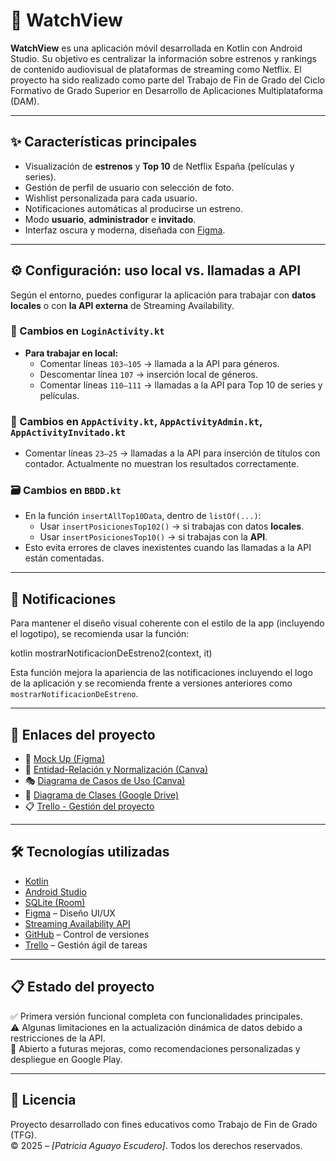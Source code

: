 # 📱 WatchView

**WatchView** es una aplicación móvil desarrollada en Kotlin con Android Studio. Su objetivo es centralizar la información sobre estrenos y rankings de contenido audiovisual de plataformas de streaming como Netflix. El proyecto ha sido realizado como parte del Trabajo de Fin de Grado del Ciclo Formativo de Grado Superior en Desarrollo de Aplicaciones Multiplataforma (DAM).

---

## ✨ Características principales

- Visualización de **estrenos** y **Top 10** de Netflix España (películas y series).
- Gestión de perfil de usuario con selección de foto.
- Wishlist personalizada para cada usuario.
- Notificaciones automáticas al producirse un estreno.
- Modo **usuario**, **administrador** e **invitado**.
- Interfaz oscura y moderna, diseñada con [Figma](https://www.figma.com/).

---

## ⚙️ Configuración: uso local vs. llamadas a API

Según el entorno, puedes configurar la aplicación para trabajar con **datos locales** o con **la API externa** de Streaming Availability.

### 🔄 Cambios en `LoginActivity.kt`

- **Para trabajar en local:**
  - Comentar líneas `103–105` → llamada a la API para géneros.
  - Descomentar línea `107` → inserción local de géneros.
  - Comentar líneas `110–111` → llamadas a la API para Top 10 de series y películas.

### 🔄 Cambios en `AppActivity.kt`, `AppActivityAdmin.kt`, `AppActivityInvitado.kt`

- Comentar líneas `23–25` → llamadas a la API para inserción de títulos con contador. Actualmente no muestran los resultados correctamente.

### 🗃️ Cambios en `BBDD.kt`

- En la función `insertAllTop10Data`, dentro de `listOf(...)`:
  - Usar `insertPosicionesTop102()` → si trabajas con datos **locales**.
  - Usar `insertPosicionesTop10()` → si trabajas con la **API**.
- Esto evita errores de claves inexistentes cuando las llamadas a la API están comentadas.

---

## 🔔 Notificaciones

Para mantener el diseño visual coherente con el estilo de la app (incluyendo el logotipo), se recomienda usar la función:

kotlin
mostrarNotificacionDeEstreno2(context, it)

Esta función mejora la apariencia de las notificaciones incluyendo el logo de la aplicación y se recomienda frente a versiones anteriores como `mostrarNotificacionDeEstreno`.

---

## 🔗 Enlaces del proyecto

- 🎨 [Mock Up (Figma)](https://www.figma.com/design/BgUxgvSB3banSWmLuBIqng/Mock-Up-TFG?node-id=0-1&t=rJtpRuwSQewEYwCy-1)
- 🧩 [Entidad-Relación y Normalización (Canva)](https://www.canva.com/design/DAGhcRI-BeI/LcxlKLU8Q5BUvBKc5zxaHQ/view?utm_content=DAGhcRI-BeI&utm_campaign=designshare&utm_medium=link2&utm_source=uniquelinks&utlId=hc769c2eaca)
- 🎭 [Diagrama de Casos de Uso (Canva)](https://www.canva.com/design/DAGiwsp5pFA/UabYwMZwaf_cCL0gB8vTEA/view?utm_content=DAGiwsp5pFA&utm_campaign=designshare&utm_medium=link2&utm_source=uniquelinks&utlId=h3d611980f6)
- 🧱 [Diagrama de Clases (Google Drive)](https://drive.google.com/file/d/1bajEPvLTbsaBxQwRXmrGIl4mjfQbiu2F/view?usp=sharing)
- 📋 [Trello - Gestión del proyecto](https://trello.com/invite/b/67d9c5d1d603dcf5241a07c5/ATTIc36b54e7538fdf804223637e60a930edE27CB7CA/tfg-watchview)

---

## 🛠️ Tecnologías utilizadas

- [Kotlin](https://kotlinlang.org/)
- [Android Studio](https://developer.android.com/studio)
- [SQLite (Room)](https://developer.android.com/jetpack/androidx/releases/room)
- [Figma](https://www.figma.com/) – Diseño UI/UX
- [Streaming Availability API](https://docs.movieofthenight.com/)
- [GitHub](https://github.com/) – Control de versiones
- [Trello](https://trello.com/) – Gestión ágil de tareas

---

## 📋 Estado del proyecto

✅ Primera versión funcional completa con funcionalidades principales.  
⚠️ Algunas limitaciones en la actualización dinámica de datos debido a restricciones de la API.  
🚀 Abierto a futuras mejoras, como recomendaciones personalizadas y despliegue en Google Play.

---

## 📄 Licencia

Proyecto desarrollado con fines educativos como Trabajo de Fin de Grado (TFG).  
© 2025 – *[Patricia Aguayo Escudero]*. Todos los derechos reservados.



